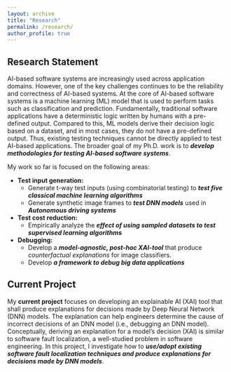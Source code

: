 ```yaml
---
layout: archive
title: "Research"
permalink: /research/
author_profile: true
---
```




## Research Statement
AI-based software systems are increasingly used across application domains. However, one of the key challenges continues to be the reliability and correctness of AI-based systems. At the core of AI-based software systems is a machine learning (ML) model that is used to perform tasks such as classification and prediction. Fundamentally, traditional software applications have a deterministic logic written by humans with a pre-defined output. Compared to this, ML models derive their decision logic based on a dataset, and in most cases, they do not have a pre-defined output. Thus, existing testing techniques cannot be directly applied to test AI-based applications. The broader goal of my Ph.D. work is to ***develop methodologies for testing AI-based software systems***.  

My work so far is focused on the following areas: 
* **Test input generation:**
   * Generate t-way test inputs (using combinatorial testing) to ***test five classical machine learning algorithms*** 
   * Generate synthetic image frames to ***test DNN models*** used in ***Autonomous driving systems***
* **Test cost reduction:**
    * Empirically analyze the ***effect of using sampled datasets to test supervised learning algorithms***
* **Debugging:**
    * Develop a ***model-agnostic, post-hoc XAI-tool*** that produce *counterfactual explanations* for image classifiers.
    * Develop ***a framework to debug big data applications***

## Current Project
My **current project** focuses on developing an explainable AI (XAI) tool that shall produce explanations for decisions made by Deep Neural Network (DNN) models. The explanation can help engineers determine the cause of incorrect decisions of an DNN model (i.e., debugging an DNN model). Conceptually, deriving an explanation for a model’s decision (XAI) is similar to software fault localization, a well-studied problem in software engineering.  In this project, I investigate how to ***use/adopt existing software fault localization techniques and produce explanations for decisions made by DNN models***. 


